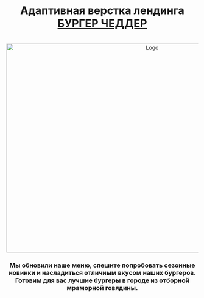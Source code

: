 <div align="center">
  <h1 align="center">Адаптивная верстка лендинга <a href="https://ann-philippova.github.io/My-Portfolio/#top" target="_blank">БУРГЕР ЧЕДДЕР</a></h1><br>
  
  <a href="https://github.com/othneildrew/Best-README-Template">
    <img src="https://github.com/Ann-Philippova/BURGERS/blob/main/images/main_burger.png" alt="Logo" width="750" height="550">
  </a>

  <h3 align="center">Мы обновили наше меню, спешите попробовать сезонные новинки и насладиться отличным вкусом наших бургеров. Готовим для вас лучшие бургеры в городе из отборной мраморной говядины.</h3><br>
</div>
